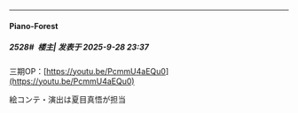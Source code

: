 ﻿
*****

####  Piano-Forest  
##### 2528#         楼主| 发表于 2025-9-28 23:37

三期OP：[https://youtu.be/PcmmU4aEQu0](https://youtu.be/PcmmU4aEQu0)

絵コンテ・演出は夏目真悟が担当

